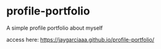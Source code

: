 # profile-portfolio
A simple profile portfolio about myself

access here:
https://jaygarciaaa.github.io/profile-portfolio/